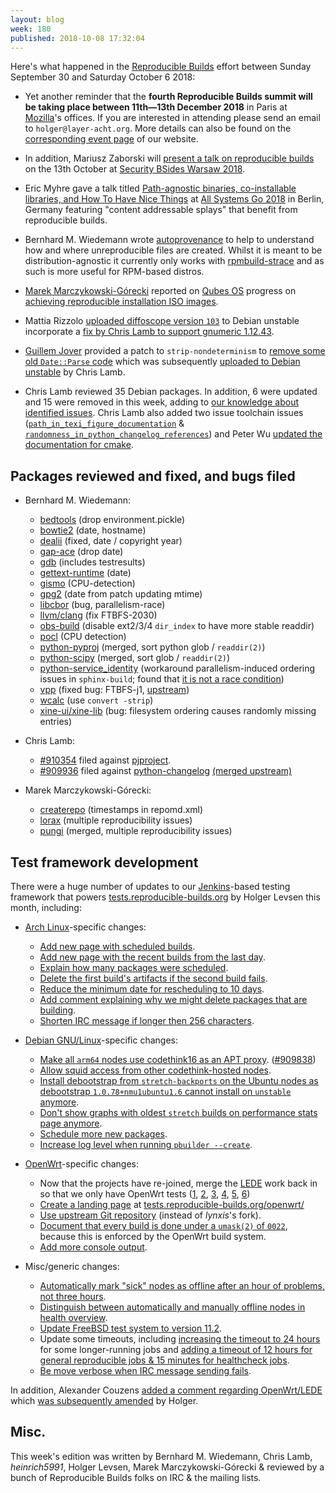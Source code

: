 ```yaml
---
layout: blog
week: 180
published: 2018-10-08 17:32:04
---
```


Here's what happened in the [Reproducible Builds](https://reproducible-builds.org) effort between Sunday September 30 and Saturday October 6 2018:

* Yet another reminder that the **fourth Reproducible Builds summit will be taking place between 11th—13th December 2018** in Paris at [Mozilla](https://wiki.mozilla.org/Paris)'s offices. If you are interested in attending please send an email to `holger@layer-acht.org`. More details can also be found on the [corresponding event page](https://reproducible-builds.org/events/paris2018/) of our website.

* In addition, Mariusz Zaborski will [present a talk on reproducible builds](https://twitter.com/BSidesWarsaw/status/1047426094117339136/photo/1) on the 13th October at [Security BSides Warsaw 2018](https://securitybsides.pl/).

* Eric Myhre gave a talk titled [Path-agnostic binaries, co-installable libraries, and How To Have Nice Things](https://media.ccc.de/v/ASG2018-204-path-agnostic_binaries_co-installable_libraries_and_how_to_have_nice_things) at [All Systems Go 2018](https://all-systems-go.io/) in Berlin, Germany featuring "content addressable splays" that benefit from reproducible builds.

* Bernhard M. Wiedemann wrote [autoprovenance](https://github.com/bmwiedemann/reproducibleopensuse/blob/master/autoprovenance) to help to understand how and where unreproducible files are created. Whilst it is meant to be distribution-agnostic it currently only works with [rpmbuild-strace](https://github.com/bmwiedemann/reproducible-faketools/blob/master/bin/rpmbuild-strace) and as such is more useful for RPM-based distros.

* [Marek Marczykowski-Górecki](https://github.com/marmarek) reported on [Qubes OS](https://www.qubes-os.org/) progress on [achieving reproducible installation ISO images](https://github.com/QubesOS/qubes-installer-qubes-os/pull/26).

* Mattia Rizzolo [uploaded diffoscope version `103`](https://tracker.debian.org/news/992782/accepted-diffoscope-103-source-into-unstable/) to Debian unstable incorporate a [fix by Chris Lamb to support gnumeric 1.12.43](https://salsa.debian.org/reproducible-builds/diffoscope/commit/4758809).

* [Guillem Jover](https://www.hadrons.org/~guillem/) provided a patch to `strip-nondeterminism` to [remove some old `Date::Parse` code](https://salsa.debian.org/reproducible-builds/strip-nondeterminism/commit/d96687d) which was subsequently [uploaded to Debian unstable](https://tracker.debian.org/news/993001/accepted-strip-nondeterminism-0043-1-source-all-into-unstable/) by Chris Lamb.

* Chris Lamb reviewed 35 Debian packages. In addition, 6 were updated and 15 were removed in this week, adding to [our knowledge about identified issues](https://tests.reproducible-builds.org/debian/index_issues.html). Chris Lamb also added two issue toolchain issues ([`path_in_texi_figure_documentation`](https://salsa.debian.org/reproducible-builds/reproducible-notes/commit/909c593b) & [`randomness_in_python_changelog_references`](https://salsa.debian.org/reproducible-builds/reproducible-notes/commit/4182192d)) and Peter Wu [updated the documentation for cmake](https://salsa.debian.org/reproducible-builds/reproducible-notes/commit/7ad02499).


Packages reviewed and fixed, and bugs filed
-------------------------------------------

* Bernhard M. Wiedemann:

    * [bedtools](https://build.opensuse.org/request/show/639378) (drop environment.pickle)
    * [bowtie2](https://github.com/BenLangmead/bowtie2/pull/210) (date, hostname)
    * [dealii](https://github.com/dealii/dealii/issues/7251) (fixed, date / copyright year)
    * [gap-ace](https://github.com/gap-packages/ace/pull/16) (drop date)
    * [gdb](https://bugzilla.opensuse.org/show_bug.cgi?id=1110708) (includes testresults)
    * [gettext-runtime](https://build.opensuse.org/request/show/640333) (date)
    * [gismo](https://build.opensuse.org/request/show/639403) (CPU-detection)
    * [gpg2](https://build.opensuse.org/request/show/639831) (date from patch updating mtime)
    * [libcbor](https://github.com/PJK/libcbor/pull/72) (bug, parallelism-race)
    * [llvm/clang](https://reviews.llvm.org/D52967) (fix FTBFS-2030)
    * [obs-build](https://github.com/openSUSE/obs-build/pull/469) (disable ext2/3/4 `dir_index` to have more stable readdir)
    * [pocl](https://bugzilla.opensuse.org/show_bug.cgi?id=1110722) (CPU detection)
    * [python-pyproj](https://github.com/jswhit/pyproj/pull/142) (merged, sort python glob / `readdir(2)`)
    * [python-scipy](https://github.com/scipy/scipy/pull/9332) (merged, sort glob / `readdir(2)`)
    * [python-service_identity](https://build.opensuse.org/request/show/639411) (workaround parallelism-induced ordering issues in `sphinx-build`; found that [it is not a race condition](https://github.com/sphinx-doc/sphinx/issues/2946))
    * [vpp](https://bugzilla.opensuse.org/show_bug.cgi?id=1110294) (fixed bug: FTBFS-j1, [upstream](https://gerrit.fd.io/r/#/c/15080/))
    * [wcalc](https://build.opensuse.org/request/show/639437) (use `convert -strip`)
    * [xine-ui/xine-lib](https://bugzilla.opensuse.org/show_bug.cgi?id=1110339) (bug: filesystem ordering causes randomly missing entries)

* Chris Lamb:
    * [#910354](https://bugs.debian.org/910354) filed against [pjproject](https://tracker.debian.org/pkg/pjproject).
    * [#909936](https://bugs.debian.org/909936) filed against [python-changelog](https://tracker.debian.org/pkg/python-changelog) [(merged upstream)](https://bitbucket.org/zzzeek/changelog/pull-requests/1/please-make-the-references-reproducible)

* Marek Marczykowski-Górecki:
    * [createrepo](https://github.com/rpm-software-management/createrepo/pull/9) (timestamps in repomd.xml)
    * [lorax](https://github.com/weldr/lorax/pull/498) (multiple reproducibility issues)
    * [pungi](https://pagure.io/pungi/pull-request/1058) (merged, multiple reproducibility issues)

Test framework development
--------------------------

There were a huge number of updates to our [Jenkins](https://jenkins.io/)-based testing framework that powers [tests.reproducible-builds.org](tests.reproducible-builds.org) by Holger Levsen this month, including:


* [Arch Linux](https://www.archlinux.org/)-specific changes:

    * [Add new page with scheduled builds](https://salsa.debian.org/qa/jenkins.debian.net/commit/e3d34065).
    * [Add new page with the recent builds from the last day](https://salsa.debian.org/qa/jenkins.debian.net/commit/e60076f2).
    * [Explain how many packages were scheduled](https://salsa.debian.org/qa/jenkins.debian.net/commit/9aa0fffe).
    * [Delete the first build's artifacts if the second build fails](https://salsa.debian.org/qa/jenkins.debian.net/commit/9913493c).
    * [Reduce the minimum date for rescheduling to 10 days](https://salsa.debian.org/qa/jenkins.debian.net/commit/399c1f90).
    * [Add comment explaining why we might delete packages that are building](https://salsa.debian.org/qa/jenkins.debian.net/commit/62f1c71e).
    * [Shorten IRC message if longer then 256 characters](https://salsa.debian.org/qa/jenkins.debian.net/commit/45f54b80).

* [Debian GNU/Linux](https://www.debian.org/)-specific changes:

    * [Make all `arm64` nodes use codethink16 as an APT proxy](https://salsa.debian.org/qa/jenkins.debian.net/commit/5192b2f5). ([#909838](https://bugs.debian.org/909838))
    * [Allow squid access from other codethink-hosted nodes](https://salsa.debian.org/qa/jenkins.debian.net/commit/d7d7dd78).
    * [Install debootstrap from `stretch-backports` on the Ubuntu nodes as debootstrap `1.0.78+nmu1ubuntu1.6` cannot install on `unstable` anymore](https://salsa.debian.org/qa/jenkins.debian.net/commit/9d0ac728).
    * [Don't show graphs with oldest `stretch` builds on performance stats page anymore](https://salsa.debian.org/qa/jenkins.debian.net/commit/f0dc2d25).
    * [Schedule more new packages](https://salsa.debian.org/qa/jenkins.debian.net/commit/e12e036a).
    * [Increase log level when running `pbuilder --create`](https://salsa.debian.org/qa/jenkins.debian.net/commit/929f5eaf).

* [OpenWrt](https://www.openwrt.org/)-specific changes:

    * Now that the projects have re-joined, merge the [LEDE](https://en.wikipedia.org/wiki/LEDE) work back in so that we only have OpenWrt tests ([1](https://salsa.debian.org/qa/jenkins.debian.net/commit/300e8fe4), [2](https://salsa.debian.org/qa/jenkins.debian.net/commit/a41ea551), [3](https://salsa.debian.org/qa/jenkins.debian.net/commit/f1aa3b37), [4](https://salsa.debian.org/qa/jenkins.debian.net/commit/e63ae263), [5](https://salsa.debian.org/qa/jenkins.debian.net/commit/725ce40c), [6](https://salsa.debian.org/qa/jenkins.debian.net/commit/0d8ad724))
    * [Create a landing page](https://salsa.debian.org/qa/jenkins.debian.net/commit/3ac5248e) at [tests.reproducible-builds.org/openwrt/](https://tests.reproducible-builds.org/openwrt/)
    * [Use upstream Git repository](https://salsa.debian.org/qa/jenkins.debian.net/commit/fa3ed5a7) (instead of *lynxis*'s fork).
    * [Document that every build is done under a `umask(2)` of `0022`](https://salsa.debian.org/qa/jenkins.debian.net/commit/2b3738a1), because this is enforced by the OpenWrt build system.
    * [Add more console output](https://salsa.debian.org/qa/jenkins.debian.net/commit/8cd3b3fc).

* Misc/generic changes:

    * [Automatically mark "sick" nodes as offline after an hour of problems, not three hours](https://salsa.debian.org/qa/jenkins.debian.net/commit/02debef2).
    * [Distinguish between automatically and manually offline nodes in health overview](https://salsa.debian.org/qa/jenkins.debian.net/commit/93c3a7ad).
    * [Update FreeBSD test system to version 11.2](https://salsa.debian.org/qa/jenkins.debian.net/commit/b376f4dc).
    * Update some timeouts, including [increasing the timeout to 24 hours](https://salsa.debian.org/qa/jenkins.debian.net/commit/323c8c95) for some longer-running jobs and [adding a timeout of 12 hours for general reproducible jobs & 15 minutes for healthcheck jobs](https://salsa.debian.org/qa/jenkins.debian.net/commit/8791c66d).
    * [Be move verbose when IRC message sending fails](https://salsa.debian.org/qa/jenkins.debian.net/commit/5614c3c3).

In addition, Alexander Couzens [added a comment regarding OpenWrt/LEDE](https://salsa.debian.org/qa/jenkins.debian.net/commit/2311bb59) which [was subsequently amended](https://salsa.debian.org/qa/jenkins.debian.net/commit/1befc910) by Holger.


Misc.
-----

This week's edition was written by Bernhard M. Wiedemann, Chris Lamb, *heinrich5991*, Holger Levsen, Marek Marczykowski-Górecki & reviewed by a bunch of Reproducible Builds folks on IRC & the mailing lists.
